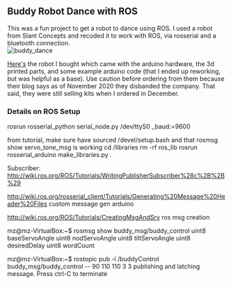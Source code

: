 ## Buddy Robot Dance with ROS
This was a fun project to get a robot to dance using ROS. I used a robot from Slant Concepts and recoded it to work with ROS, via rosserial and a bluetooth connection.    
![buddy_dance](screenshots/buddy_dance.gif)    

[Here's](https://www.littlearmrobot.com/buddy.html) the robot I bought which came with the arduino hardware, the 3d printed parts, and some example arduino code (that I ended up reworking, but was helpful as a base). Use caution before ordering from them because their blog says as of November 2020 they disbanded the company. That said, they were still selling kits when I ordered in December.    

### Details on ROS Setup


rosrun rosserial_python serial_node.py /dev/ttyS0 _baud:=9600

from tutorial, make sure have sourced /devel/setup.bash and that rosmsg show servo_tone_msg is working
cd <sketchbook>/libraries
rm -rf ros_lib
rosrun rosserial_arduino make_libraries.py .


Subscriber:
http://wiki.ros.org/ROS/Tutorials/WritingPublisherSubscriber%28c%2B%2B%29

http://wiki.ros.org/rosserial_client/Tutorials/Generating%20Message%20Header%20Files custom message gen arduino

http://wiki.ros.org/ROS/Tutorials/CreatingMsgAndSrv ros msg creation

mz@mz-VirtualBox:~$ rosmsg show buddy_msg/buddy_control
uint8 baseServoAngle
uint8 nodServoAngle
uint8 tiltServoAngle
uint8 desiredDelay
uint8 wordCount


mz@mz-VirtualBox:~$ rostopic pub -l /buddyControl buddy_msg/buddy_control -- 90 110 110 3 3
publishing and latching message. Press ctrl-C to terminate


